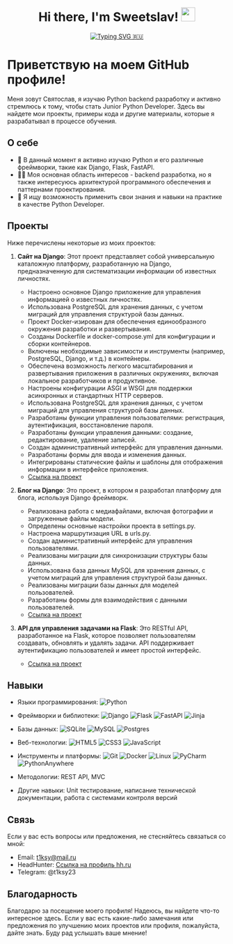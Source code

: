 <h1 align="center">Hi there, I'm Sweetslav! 
<img src="https://github.com/blackcater/blackcater/raw/main/images/Hi.gif" height="32"/></h1>
<p align="center">
  <a href="https://git.io/typing-svg"><img src="https://readme-typing-svg.demolab.com?font=&duration=3000&pause=500&color=000000&center=true&vCenter=true&multiline=true&random=false&width=550&lines=Python+backend+developer+from+Saint-Petersburg" alt="Typing SVG 🇷🇺" /></a>
</p>

# Приветствую на моем GitHub профиле!

Меня зовут Святослав, я изучаю Python backend разработку и активно стремлюсь к тому, чтобы стать Junior Python Developer. 
Здесь вы найдете мои проекты, примеры кода и другие материалы, которые я разрабатывал в процессе обучения.



## О себе

- 🌱 В данный момент я активно изучаю Python и его различные фреймворки, такие как Django, Flask, FastAPI.
- 👨‍💻 Моя основная область интересов - backend разработка, но я также интересуюсь архитектурой программного обеспечения и паттернами проектирования.
- 💼 Я ищу возможность применить свои знания и навыки на практике в качестве Python Developer.

## Проекты

Ниже перечислены некоторые из моих проектов:

1. **Сайт на Django**: Этот проект представляет собой универсальную каталожную платформу, разработанную на Django, предназначенную для систематизации информации об известных личностях.
    - Настроено основное Django приложение для управления информацией о известных личностях.
    - Использована PostgreSQL для хранения данных, с учетом миграций для управления структурой базы данных.
    - Проект Docker-изирован для обеспечения единообразного окружения разработки и развертывания.
    - Созданы Dockerfile и docker-compose.yml для конфигурации и сборки контейнеров.
    - Включены необходимые зависимости и инструменты (например, PostgreSQL, Django, и т.д.) в контейнеры.
    - Обеспечена возможность легкого масштабирования и развертывания приложения в различных окружениях, включая локальное разработчиков и продуктивное.
    - Настроены конфигурации ASGI и WSGI для поддержки асинхронных и стандартных HTTP серверов.
    - Использована PostgreSQL для хранения данных, с учетом миграций для управления структурой базы данных.
    - Разработаны функции управления пользователями: регистрация, аутентификация, восстановление пароля.
    - Разработаны функции управления данными: создание, редактирование, удаление записей.
    - Создан административный интерфейс для управления данными.
    - Разработаны формы для ввода и изменения данных.
    - Интегрированы статические файлы и шаблоны для отображения информации в интерфейсе приложения.
   - [Ссылка на проект](https://github.com/sweetslav/django)

3. **Блог на Django**: Это проект, в котором я разработал платформу для блога, используя Django фреймворк.
   - Реализована работа с медиафайлами, включая фотографии и загруженные файлы модели.
    - Определены основные настройки проекта в settings.py.
    - Настроена маршрутизация URL в urls.py.
    - Создан административный интерфейс для управления пользователями.
    - Реализованы миграции для синхронизации структуры базы данных.
    - Использована база данных MySQL для хранения данных, с учетом миграций для управления структурой базы данных.
    - Реализованы миграции базы данных для моделей пользователей.
    - Разработаны формы для взаимодействия с данными пользователей.
   - [Ссылка на проект](https://github.com/sweetslav/DjangoProject24)

5. **API для управления задачами на Flask**: Это RESTful API, разработанное на Flask, которое позволяет пользователям создавать, обновлять и удалять задачи. API поддерживает аутентификацию пользователей и имеет простой интерфейс.
   - [Ссылка на проект](https://github.com/sweetslav/task-manager-api)

## Навыки
- Языки программирования: ![Python](https://img.shields.io/badge/python-3670A0?style=for-the-badge&logo=python&logoColor=ffdd54)
  
- Фреймворки и библиотеки: ![Django](https://img.shields.io/badge/django-%23092E20.svg?style=for-the-badge&logo=django&logoColor=white)
![Flask](https://img.shields.io/badge/flask-%23000.svg?style=for-the-badge&logo=flask&logoColor=white)
![FastAPI](https://img.shields.io/badge/FastAPI-005571?style=for-the-badge&logo=fastapi)
![Jinja](https://img.shields.io/badge/jinja-white.svg?style=for-the-badge&logo=jinja&logoColor=black)

- Базы данных: ![SQLite](https://img.shields.io/badge/sqlite-%2307405e.svg?style=for-the-badge&logo=sqlite&logoColor=white)
![MySQL](https://img.shields.io/badge/mysql-4479A1.svg?style=for-the-badge&logo=mysql&logoColor=white)
![Postgres](https://img.shields.io/badge/postgres-%23316192.svg?style=for-the-badge&logo=postgresql&logoColor=white)

- Веб-технологии: ![HTML5](https://img.shields.io/badge/html5-%23E34F26.svg?style=for-the-badge&logo=html5&logoColor=white)
![CSS3](https://img.shields.io/badge/css3-%231572B6.svg?style=for-the-badge&logo=css3&logoColor=white)
![JavaScript](https://img.shields.io/badge/javascript-%23323330.svg?style=for-the-badge&logo=javascript&logoColor=%23F7DF1E)

- Инструменты и платформы: ![Git](https://img.shields.io/badge/git-%23F05033.svg?style=for-the-badge&logo=git&logoColor=white)
![Docker](https://img.shields.io/badge/docker-%230db7ed.svg?style=for-the-badge&logo=docker&logoColor=white)
![Linux](https://img.shields.io/badge/Linux-FCC624?style=for-the-badge&logo=linux&logoColor=black)
![PyCharm](https://img.shields.io/badge/pycharm-143?style=for-the-badge&logo=pycharm&logoColor=black&color=black&labelColor=green)
![PythonAnywhere](https://img.shields.io/badge/pythonanywhere-%232F9FD7.svg?style=for-the-badge&logo=pythonanywhere&logoColor=151515)

- Методологии: REST API, MVC

- Другие навыки: Unit тестирование, написание технической документации, работа с системами контроля версий

## Связь

Если у вас есть вопросы или предложения, не стесняйтесь связаться со мной:
- Email: t1ksy@mail.ru
- HeadHunter: [Ссылка на профиль hh.ru](https://spb.hh.ru/resume/f6aa7f42ff0d2e25f50039ed1f796f684e3743?hhtmFrom=resume_list)
- Telegram: @t1ksy23

## Благодарность

Благодарю за посещение моего профиля! Надеюсь, вы найдете что-то интересное здесь. Если у вас есть какие-либо замечания или предложения по улучшению моих проектов или профиля, пожалуйста, дайте знать. Буду рад услышать ваше мнение!
